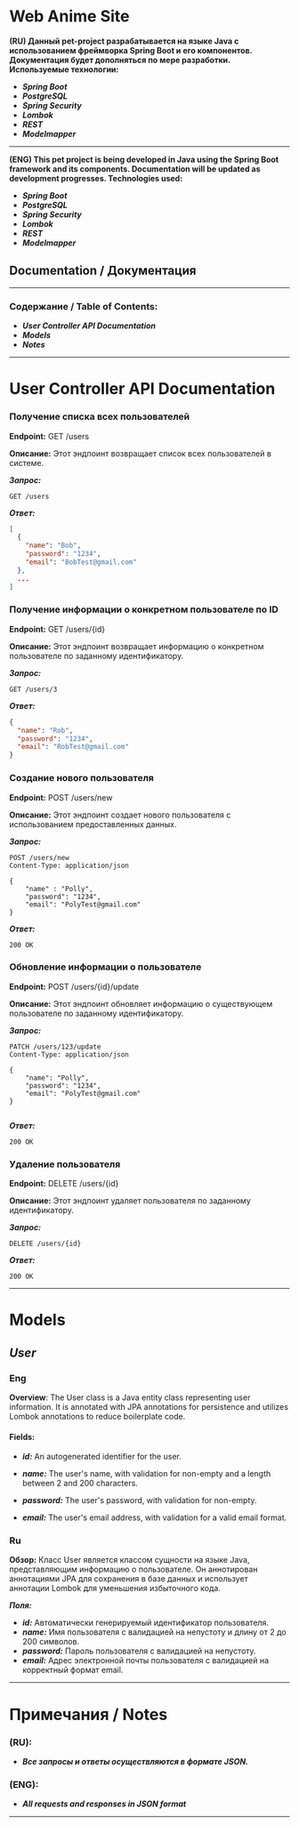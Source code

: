 # Web Anime Site

**(RU) Данный pet-project разрабатывается на языке Java с использованием фреймворка Spring Boot и его компонентов.
Документация будет дополняться по мере разработки. Используемые технологии:**

* **_Spring Boot_**
* **_PostgreSQL_**
* **_Spring Security_**
* **_Lombok_**
* **_REST_**
* **_Modelmapper_**

___
**(ENG) This pet project is being developed in Java using the Spring Boot framework and its components. Documentation
will be updated as development progresses. Technologies used:**

* **_Spring Boot_**
* **_PostgreSQL_**
* **_Spring Security_**
* **_Lombok_**
* **_REST_**
* **_Modelmapper_**

## Documentation / Документация

___

### Содержание / Table of Contents:

* ***User Controller API Documentation***
* ***Models***
* ***Notes***

___

# User Controller API Documentation

### **Получение списка всех пользователей**

**Endpoint:** GET /users

**Описание:**
Этот эндпоинт возвращает список всех пользователей в системе.

***Запрос:***

```http request
GET /users
```

***Ответ:***

```json
[
  {
    "name": "Bob",
    "password": "1234",
    "email": "BobTest@gmail.com"
  },
  ...
]
```

### Получение информации о конкретном пользователе по ID

**Endpoint:** GET /users/{id}

**Описание:**
Этот эндпоинт возвращает информацию о конкретном пользователе по заданному идентификатору.

***Запрос:***

```http request
GET /users/3
```

***Ответ:***

```json
{
  "name": "Rob",
  "password": "1234",
  "email": "RobTest@gmail.com"
}
```

### Создание нового пользователя

**Endpoint:** POST /users/new

**Описание:**
Этот эндпоинт создает нового пользователя с использованием предоставленных данных.

***Запрос:***

```http request
POST /users/new
Content-Type: application/json

{
    "name" : "Polly",
    "password": "1234",
    "email": "PolyTest@gmail.com"
}
```

***Ответ:***

```http request
200 OK
```

### Обновление информации о пользователе

**Endpoint:** POST /users/{id}/update

**Описание:**
Этот эндпоинт обновляет информацию о существующем пользователе по заданному идентификатору.

***Запрос:***

```http request
PATCH /users/123/update
Content-Type: application/json

{
    "name": "Polly",
    "password": "1234",
    "email": "PolyTest@gmail.com"
}


```

***Ответ:***

````http request
200 OK
````

### Удаление пользователя

**Endpoint:** DELETE /users/{id}

**Описание:**
Этот эндпоинт удаляет пользователя по заданному идентификатору.

***Запрос:***

```http request
DELETE /users/{id}
```

***Ответ:***

```http request
200 OK
```

___

# Models

## *User*

### **Eng**

**Overview**:
The User class is a Java entity class representing user information. It is annotated with JPA annotations for
persistence and utilizes Lombok annotations to reduce boilerplate code.

#### Fields:

* ***id:*** An autogenerated identifier for the user.

* ***name:*** The user's name, with validation for non-empty and a length between 2 and 200 characters.

* ***password:*** The user's password, with validation for non-empty.

* ***email:*** The user's email address, with validation for a valid email format.

### **Ru**
**Обзор:**
Класс User является классом сущности на языке Java, представляющим информацию о пользователе. Он аннотирован аннотациями JPA для сохранения в базе данных и использует аннотации Lombok для уменьшения избыточного кода.

***Поля:***
* ***id:*** Автоматически генерируемый идентификатор пользователя.
* ***name:*** Имя пользователя с валидацией на непустоту и длину от 2 до 200 символов.
* ***password:*** Пароль пользователя с валидацией на непустоту.
* ***email:*** Адрес электронной почты пользователя с валидацией на корректный формат email.
___

# Примечания / Notes

### (RU):

* ***Все запросы и ответы осуществляются в формате JSON.***

### (ENG):

* ***All requests and responses in JSON format***

___




